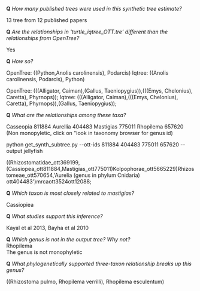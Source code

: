 **Q** *How many published trees were used in this synthetic tree estimate?*  

13 tree from 12 published papers

**Q** *Are the relationships in 'turtle_iqtree_OTT.tre' different than the relationships from OpenTree?*

Yes


**Q** *How so?*  

OpenTree: ((Python,Anolis carolinensis), Podarcis) 
Iqtree: ((Anolis carolinensis, Podarcis), Python)


OpenTree: (((Alligator, Caiman),(Gallus, Taeniopygius)),(((Emys, Chelonius), Caretta), Phyrnops));
Iqtree: (((Alligator, Caiman),(((Emys, Chelonius), Caretta), Phyrnops)),(Gallus, Taeniopygius));


**Q** *What are the relationships among these taxa?*  


Casseopia 811884
Aurellia 404483 
Mastigias 775011
Rhopilema 657620 (Non monopyletic, click on "look in taxonomy browser for genus id)

python get_synth_subtree.py --ott-ids 811884 404483 775011 657620 --output jellyfish

((Rhizostomatidae_ott369199,(Cassiopea_ott811884,Mastigias_ott775011)Kolpophorae_ott5665229)Rhizostomeae_ott570654,'Aurelia (genus in phylum Cnidaria) ott404483')mrcaott3524ott12088;



**Q** *Which taxon is most closely related to mastigias?*

Cassiopiea


**Q** *What studies support this inference?*  

 Kayal et al 2013, Bayha et al 2010


**Q** *Which genus is not in the output tree? Why not?*  
Rhopilema  
The genus is not monophyletic  

**Q**  *What phylogenetically supported three-taxon relationship breaks up this genus?*  

((Rhizostoma pulmo, Rhopilema verrilli), Rhopilema esculentum)  
